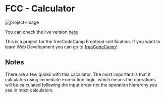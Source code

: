 # FCC - Calculator
![project-image]()

You can check the live version [here](https://xvi-lolz.github.io/fcc-js-calculator/)

This is a project for the freeCodeCamp Frontend certification. If you want to learn Web Development you can go to [freeCodeCamp](https://xvi-lolz.github.io/fcc-js-calculator/)!

## Notes
There are a few quirks with this calculator.
The most important is that it calculates using immediate excecution logic, which means the operations will be calculated following the input order not the operation hierarchy you see in most calculators.
